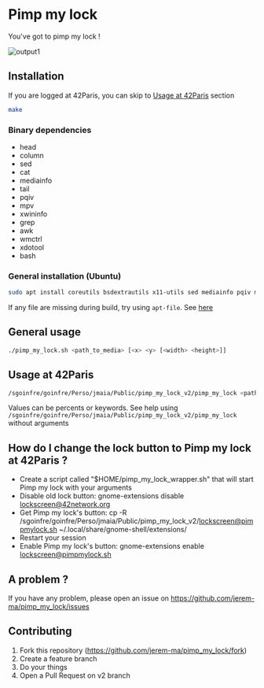 # Pimp my lock
You've got to pimp my lock !

![output1](https://user-images.githubusercontent.com/59874848/223180930-248129a1-7193-40f1-abc0-7383db35c83b.gif)

## Installation
If you are logged at 42Paris, you can skip to [Usage at 42Paris](#usage-at-42paris) section
```bash
make
```

### Binary dependencies
- head
- column
- sed
- cat
- mediainfo
- tail
- pqiv
- mpv
- xwininfo
- grep
- awk
- wmctrl
- xdotool
- bash

### General installation (Ubuntu)
```bash
sudo apt install coreutils bsdextrautils x11-utils sed mediainfo pqiv mpv grep wmctrl xdotool bash
```
If any file are missing during build, try using `apt-file`. See [here](https://wiki.debian.org/apt-file)

## General usage
```bash
./pimp_my_lock.sh <path_to_media> [<x> <y> [<width> <height>]]
```

## Usage at 42Paris
```bash
/sgoinfre/goinfre/Perso/jmaia/Public/pimp_my_lock_v2/pimp_my_lock <path_to_media> [<x> <y> [<width> <height>]]
```

Values can be percents or keywords. See help using `/sgoinfre/goinfre/Perso/jmaia/Public/pimp_my_lock_v2/pimp_my_lock` without arguments

## How do I change the lock button to Pimp my lock at 42Paris ?
- Create a script called "$HOME/pimp_my_lock_wrapper.sh" that will start Pimp my lock with your arguments 
- Disable old lock button: 
	gnome-extensions disable lockscreen@42network.org
- Get Pimp my lock's button:
	cp -R /sgoinfre/goinfre/Perso/jmaia/Public/pimp_my_lock_v2/lockscreen@pimpmylock.sh ~/.local/share/gnome-shell/extensions/
- Restart your session
- Enable Pimp my lock's button:
	gnome-extensions enable lockscreen@pimpmylock.sh

## A problem ?
If you have any problem, please open an issue on https://github.com/jerem-ma/pimp_my_lock/issues

## Contributing
1. Fork this repository (https://github.com/jerem-ma/pimp_my_lock/fork)
2. Create a feature branch
3. Do your things
4. Open a Pull Request on v2 branch
